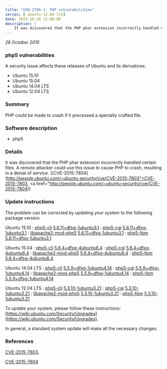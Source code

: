 ```yaml
---
title: "USN-2786-1: PHP vulnerabilities"
series: [ ubuntu-12.04-lts]
date: 2015-10-28 12:00:00
description: |
    It was discovered that the PHP phar extension incorrectly handled certain files. A remote attacker could use this issue to cause PHP to crash, resulting in a denial of service. ([CVE-2015-7804](http://people.ubuntu.com/~ubuntu-security/cve/CVE-2015-7803">CVE-2015-7803</a>, <a href="http://people.ubuntu.com/~ubuntu-security/cve/CVE-2015-7804)) 
--- 
```

 
 

*28 October 2015*

### php5 vulnerabilities

A security issue affects these releases of Ubuntu and its derivatives:

* Ubuntu 15.10
* Ubuntu 15.04
* Ubuntu 14.04 LTS
* Ubuntu 12.04 LTS

### Summary

PHP could be made to crash if it processed a specially crafted file. 

### Software description

* php5 

### Details

It was discovered that the PHP phar extension incorrectly handled certain files. A remote attacker could use this issue to cause PHP to crash, resulting in a denial of service. ([CVE-2015-7804](http://people.ubuntu.com/~ubuntu-security/cve/CVE-2015-7803">CVE-2015-7803</a>, <a href="http://people.ubuntu.com/~ubuntu-security/cve/CVE-2015-7804)) 

### Update instructions

The problem can be corrected by updating your system to the following package version:

Ubuntu 15.10
 : [php5-cli](https://launchpad.net/ubuntu/+source/php5) <span> [5.6.11+dfsg-1ubuntu3.1](https://launchpad.net/ubuntu/+source/php5/5.6.11+dfsg-1ubuntu3.1) </span> 
 : [php5-cgi](https://launchpad.net/ubuntu/+source/php5) <span> [5.6.11+dfsg-1ubuntu3.1](https://launchpad.net/ubuntu/+source/php5/5.6.11+dfsg-1ubuntu3.1) </span> 
 : [libapache2-mod-php5](https://launchpad.net/ubuntu/+source/php5) <span> [5.6.11+dfsg-1ubuntu3.1](https://launchpad.net/ubuntu/+source/php5/5.6.11+dfsg-1ubuntu3.1) </span> 
 : [php5-fpm](https://launchpad.net/ubuntu/+source/php5) <span> [5.6.11+dfsg-1ubuntu3.1](https://launchpad.net/ubuntu/+source/php5/5.6.11+dfsg-1ubuntu3.1) </span> 

Ubuntu 15.04
 : [php5-cli](https://launchpad.net/ubuntu/+source/php5) <span> [5.6.4+dfsg-4ubuntu6.4](https://launchpad.net/ubuntu/+source/php5/5.6.4+dfsg-4ubuntu6.4) </span> 
 : [php5-cgi](https://launchpad.net/ubuntu/+source/php5) <span> [5.6.4+dfsg-4ubuntu6.4](https://launchpad.net/ubuntu/+source/php5/5.6.4+dfsg-4ubuntu6.4) </span> 
 : [libapache2-mod-php5](https://launchpad.net/ubuntu/+source/php5) <span> [5.6.4+dfsg-4ubuntu6.4](https://launchpad.net/ubuntu/+source/php5/5.6.4+dfsg-4ubuntu6.4) </span> 
 : [php5-fpm](https://launchpad.net/ubuntu/+source/php5) <span> [5.6.4+dfsg-4ubuntu6.4](https://launchpad.net/ubuntu/+source/php5/5.6.4+dfsg-4ubuntu6.4) </span> 

Ubuntu 14.04 LTS
 : [php5-cli](https://launchpad.net/ubuntu/+source/php5) <span> [5.5.9+dfsg-1ubuntu4.14](https://launchpad.net/ubuntu/+source/php5/5.5.9+dfsg-1ubuntu4.14) </span> 
 : [php5-cgi](https://launchpad.net/ubuntu/+source/php5) <span> [5.5.9+dfsg-1ubuntu4.14](https://launchpad.net/ubuntu/+source/php5/5.5.9+dfsg-1ubuntu4.14) </span> 
 : [libapache2-mod-php5](https://launchpad.net/ubuntu/+source/php5) <span> [5.5.9+dfsg-1ubuntu4.14](https://launchpad.net/ubuntu/+source/php5/5.5.9+dfsg-1ubuntu4.14) </span> 
 : [php5-fpm](https://launchpad.net/ubuntu/+source/php5) <span> [5.5.9+dfsg-1ubuntu4.14](https://launchpad.net/ubuntu/+source/php5/5.5.9+dfsg-1ubuntu4.14) </span> 

Ubuntu 12.04 LTS
 : [php5-cli](https://launchpad.net/ubuntu/+source/php5) <span> [5.3.10-1ubuntu3.21](https://launchpad.net/ubuntu/+source/php5/5.3.10-1ubuntu3.21) </span> 
 : [php5-cgi](https://launchpad.net/ubuntu/+source/php5) <span> [5.3.10-1ubuntu3.21](https://launchpad.net/ubuntu/+source/php5/5.3.10-1ubuntu3.21) </span> 
 : [libapache2-mod-php5](https://launchpad.net/ubuntu/+source/php5) <span> [5.3.10-1ubuntu3.21](https://launchpad.net/ubuntu/+source/php5/5.3.10-1ubuntu3.21) </span> 
 : [php5-fpm](https://launchpad.net/ubuntu/+source/php5) <span> [5.3.10-1ubuntu3.21](https://launchpad.net/ubuntu/+source/php5/5.3.10-1ubuntu3.21) </span> 

To update your system, please follow these instructions: [https://wiki.ubuntu.com/Security/Upgrades](https://wiki.ubuntu.com/Security/Upgrades).

In general, a standard system update will make all the necessary changes. 

### References

 
 [CVE-2015-7803](http://people.ubuntu.com/~ubuntu-security/cve/CVE-2015-7803), 

 [CVE-2015-7804](http://people.ubuntu.com/~ubuntu-security/cve/CVE-2015-7804)
 

